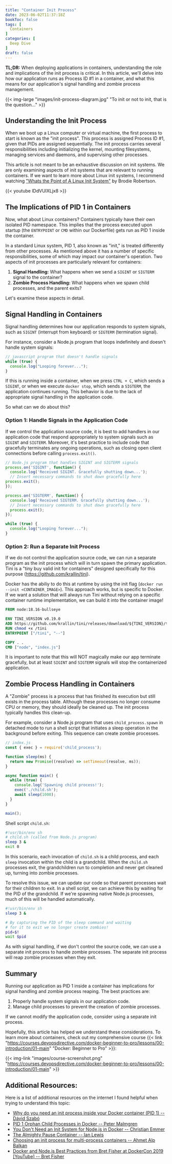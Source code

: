 ```yaml
---
title: "Container Init Process"
date: 2023-06-02T11:37:18Z
bookToc: false
tags: [
  Containers
]
categories: [
  Deep Dive
]
draft: false
---
```


**TL;DR:** When deploying applications in containers, understanding the role and implications of the init process is critical. In this article, we'll delve into how our application runs as Process ID #1 in a container, and what this means for our application's signal handling and zombie process management.

{{< img-large "images/init-process-diagram.jpg" "To init or not to init, that is the question..." >}}

<!--more--> 

## Understanding the Init Process

When we boot up a Linux computer or virtual machine, the first process to start is known as the "init process". This process is assigned Process ID #1, given that PIDs are assigned sequentially. The init process carries several responsibilities including initializing the kernel, mounting filesystems, managing services and daemons, and supervising other processes.

This article is not meant to be an exhaustive discussion on init systems. We are only examining aspects of init systems that are relevant to running containers. If we want to learn more about Linux init systems, I recommend watching ["Whats the Point of A Linux Init System"](https://www.youtube.com/watch?v=lDdVUlXLjx8) by Brodie Robertson.

{{< youtube lDdVUlXLjx8 >}}

## The Implications of PID 1 in Containers

Now, what about Linux containers? Containers typically have their own isolated PID namespace. This implies that the process executed upon startup (the `ENTRYPOINT` or `CMD` within our Dockerfile) gets run as PID 1 inside the container.

In a standard Linux system, PID 1, also known as "init," is treated differently from other processes. As mentioned above it has a number of specific responsibilities, some of which may impact our container's operation. Two aspects of init processes are particularly relevant for containers:

1. **Signal Handling:** What happens when we send a `SIGINT` or `SIGTERM` signal to the container?
2. **Zombie Process Handling:** What happens when we spawn child processes, and the parent exits?

Let's examine these aspects in detail.

## Signal Handling in Containers

Signal handling determines how our application responds to system signals, such as `SIGINT` (interrupt from keyboard) or `SIGTERM` (termination signal).

For instance, consider a Node.js program that loops indefinitely and doesn't handle system signals:

```js
// javascript program that doesn't handle signals
while (true) {
  console.log("Looping forever...");
}
```

If this is running inside a container, when we press `CTRL + C`, which sends a `SIGINT`, or when we execute `docker stop`, which sends a `SIGTERM`, the application continues running. This behavior is due to the lack of appropriate signal handling in the application code.

So what can we do about this?

### Option 1: Handle Signals in the Application Code

If we control the application source code, it is best to add handlers in our application code that respond appropriately to system signals such as `SIGINT` and `SIGTERM`. Moreover, it's best practice to include code that gracefully terminates any ongoing operations, such as closing open client connections before calling `process.exit()`.

```js
// Node.js program that handles SIGINT and SIGTERM signals
process.on('SIGINT', function() {
  console.log('Received SIGINT. Gracefully shutting down...');
  // Insert necessary commands to shut down gracefully here
process.exit();
});

process.on('SIGTERM', function() {
  console.log('Received SIGTERM. Gracefully shutting down...');
  // Insert necessary commands to shut down gracefully here
  process.exit();
});

while (true) {
  console.log("Looping forever...");
}
```

### Option 2: Run a Separate Init Process

If we do not control the application source code, we can run a separate program as the init process which will in turn spawn the primary application. Tini is a "tiny buy valid init for containers" designed specifically for this purpose (https://github.com/krallin/tini).

Docker has the abiliy to do this at runtime by using the init flag (`docker run --init <CONTAINER_IMAGE>`). This approach works, but is specific to Docker. If we want a solution that will always run Tini without relying on a specific container runtime implementation, we can build it into the container image!

```Dockerfile
FROM node:18.16-bullseye

ENV TINI_VERSION v0.19.0
ADD https://github.com/krallin/tini/releases/download/${TINI_VERSION}/tini /tini
RUN chmod +x /tini
ENTRYPOINT ["/tini", "--"]

COPY . .
CMD ["node", "index.js"]
```

It is important to note that this will NOT magically make our app terminate gracefully, but at least `SIGINT` and `SIGTERM` signals will stop the containerized application.

## Zombie Process Handling in Containers

A "Zombie" process is a process that has finished its execution but still exists in the process table. Although these processes no longer consume CPU or memory, they should ideally be cleaned up. The init process typically handles this clean-up.

For example, consider a Node.js program that uses `child_process.spawn` in detached mode to run a shell script that initiates a sleep operation in the background before exiting. This sequence can create zombie processes.

```js
// index.js
const { exec } = require('child_process');

function sleep(ms) {
  return new Promise((resolve) => setTimeout(resolve, ms));
}

async function main() {
  while (true) {
    console.log('Spawning child process!');
    exec('./child.sh');
    await sleep(1000);
  }
}

main();
```

Shell script `child.sh`:
```sh
#!usr/bin/env sh
# child.sh (called from Node.js program)
sleep 3 &
exit 0
```

In this scenario, each invocation of `child.sh` is a child process, and each `sleep` invocation within the child is a grandchild. When the `child.sh` processes exit, the grandchildren run to completion and never get cleaned up, turning into zombie processes.

To resolve this issue, we can update our code so that parent processes wait for their children to exit. In a shell script, we can achieve this by waiting for the PID of the grandchild. If we're spawning native Node.js processes, much of this will be handled automatically.

```sh
#!usr/bin/env sh
sleep 3 &

# By capturing the PID of the sleep command and waiting 
# for it to exit we no longer create zombies!
pid=$!
wait $pid
```

As with signal handling, if we don't control the source code, we can use a separate init process to handle zombie processes. The separate init process will reap zombie processes when they exit.

## Summary

Running our application as PID 1 inside a container has implications for signal handling and zombie process reaping. The best practices are:

1. Properly handle system signals in our application code.
2. Manage child processes to prevent the creation of zombie processes.

If we cannot modify the application code, consider using a separate init process.

Hopefully, this article has helped we understand these considerations. To learn more about containers, check out my comprehensive course {{< link "https://courses.devopsdirective.com/docker-beginner-to-pro/lessons/00-introduction/01-main" "Docker: Beginner to Pro" >}}:

{{< img-link "images/course-screenshot.png" "https://courses.devopsdirective.com/docker-beginner-to-pro/lessons/00-introduction/01-main" >}}

## Additional Resources:

Here is a list of additional resources on the internet I found helpful when trying to understand this topic:

- [Why do you need an init process inside your Docker container (PID 1) -- Dávid Szabó](https://daveiscoding.com/why-do-you-need-an-init-process-inside-your-docker-container-pid-1)
- [PID 1 Orphan Child Processes in Docker -- Peter Malmgren](https://petermalmgren.com/pid-1-child-processes-docker/)
- [You Don't Need an Init System for Node.js in Docker -- Christian Emmer](https://emmer.dev/blog/you-don-t-need-an-init-system-for-node.js-in-docker/)
- [The Almighty Pause Container -- Ian Lewis](https://www.ianlewis.org/en/almighty-pause-container)
- [Choosing an init process for multi-process containers -- Ahmet Alp Balkan](https://ahmet.im/blog/minimal-init-process-for-containers/)
- [Docker and Node.js Best Practices from Bret Fisher at DockerCon 2019 [YouTube] -- Bret Fisher](https://youtu.be/Zgx0o8QjJk4?t=1065)